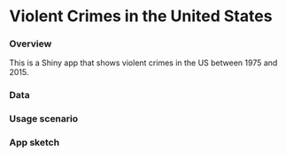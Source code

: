 # Violent Crimes in the United States

### Overview

This is a Shiny app that shows violent crimes in the US between 1975 and 2015.

### Data

### Usage scenario

### App sketch
